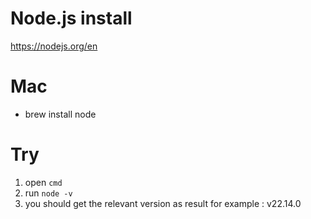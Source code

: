 # Node.js install

https://nodejs.org/en

# Mac
- brew install node

# Try
1. open `cmd`
2. run `node -v`
3. you should get the relevant version as result for example : v22.14.0